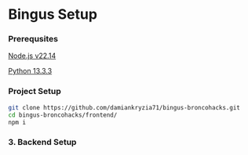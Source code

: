 # Bingus Setup

### Prerequsites
[Node.js v22.14](https://nodejs.org/dist/v22.14.0/node-v22.14.0-x64.msi)

[Python 13.3.3](https://www.python.org/ftp/python/3.13.3/python-3.13.3-amd64.exe)

### Project Setup
```bash
git clone https://github.com/damiankryzia71/bingus-broncohacks.git
cd bingus-broncohacks/frontend/
npm i
```

### 3. Backend Setup
